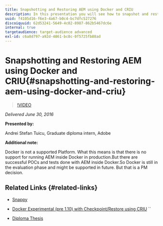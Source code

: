 ```yaml
---
title: Snapshotting and Restoring AEM using Docker and CRIU
description: In this presentation you will see how to snapshot and restore AEM (both the running process and the files) using an experimental integration between Docker and CRIU.  You will also see Snappy, a proof of concept implementation of a system designed to automate the process of creating, storing and restoring snapshots.
uuid: f4105d16-f6e3-4a67-b0c4-bc7dfc527276
discoiquuid: 62d53241-5649-4c02-8987-862b5467dc6e
internal: true
targetaudience: target-audience advanced
exl-id: c6a8d797-a92d-4861-bc8c-0f5725fb88ad
---
```

# Snapshotting and Restoring AEM using Docker and CRIU{#snapshotting-and-restoring-aem-using-docker-and-criu}

>[!VIDEO](https://video.tv.adobe.com/v/19696/?quality=9)

*Delivered June 30, 2016*

**Presented by:**

Andrei Stefan Tuicu, Graduate diploma intern, Adobe

**Additional note:**
 
Docker is not a supported Platform. What this means is that there is no support for running AEM inside Docker in production.But there are successful POCs and tests done with AEM inside Docker.So Docker is still in the evaluation phase and might be supported in future. But that is a PM decision.

## Related Links {#related-links}

* [Snappy](https://git.corp.adobe.com/tuicu/Snappy)
* [Docker Experimental (pre 1.10) with Checkpoint/Restore using CRIU](https://github.com/boucher/docker/releases/tag/v1.10_2-16-16-experimental) ``

* [Diploma Thesis](https://drive.google.com/file/d/0Bz4oADNI4d8-ZEpEWGVBYlgtMEU/view?pref=2&pli=1)
